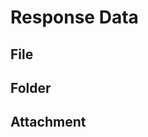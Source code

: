 # Response Data

<nav-back />

## File
<file-data />

## Folder
<folder-data />

## Attachment
<attachment-data />

<nav-back />
